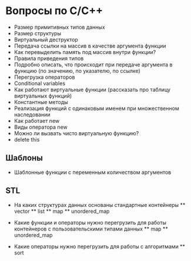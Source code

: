 # Вопросы по C/C++

* Размер примитивных типов данных
* Размер структуры
* Виртуальный деструктор
* Передача ссылки на массив в качестве аргумента функции
* Как перевыделить память под массив внутри функции?
* Правила приведения типов
* Подробно описать, что происходит при передаче аргумента в функцию (по значению, по указателю, по ссылке)
* Перегрузка операторов
* Conditional variables
* Как работают виртуальные функции (рассказать про таблицу виртуальных функций)
* Константные методы
* Реализация функций с одинаковым именем при множественном наследовании
* Как работает new
* Виды оператора new
* Можно ли вызвать чисто виртуальную функцию?
* delete this

## Шаблоны

* Шаблонные функции с переменным количеством аргументов

## STL

* На каких структурах данных основаны стандартные контейнеры 
** vector
** list
** map
** unordered_map

* Какие функции и операторы нужно перегрузить для работы контейнеров с пользовательскими типами данных
** map
** unordered_map

* Какие операторы нужно перегрузить для работы с алгоритмами
** sort